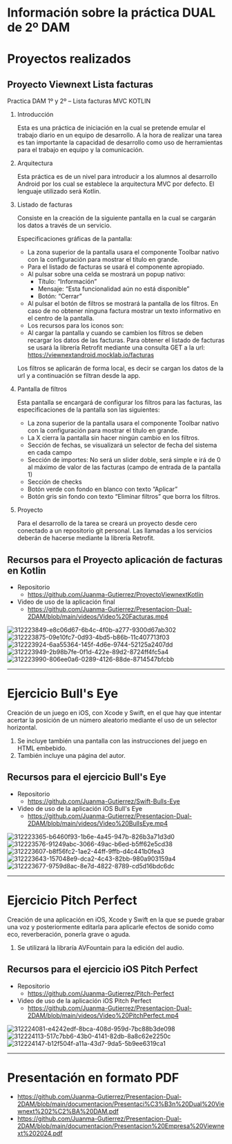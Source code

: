 # Información sobre la práctica DUAL de 2º DAM

# Proyectos realizados

## Proyecto Viewnext Lista facturas

Practica DAM 1º y 2º – Lista facturas MVC KOTLIN

1. Introducción

    Esta es una práctica de iniciación en la cual se pretende emular el trabajo diario en un equipo de desarrollo. A la hora de realizar una tarea es tan importante la capacidad de desarrollo como uso de herramientas para el trabajo en equipo y la comunicación.

2. Arquitectura

    Esta práctica es de un nivel para introducir a los alumnos al desarrollo Android por los cual se establece la arquitectura MVC por defecto.
    El lenguaje utilizado será Kotlin.

3. Listado de facturas

    Consiste en la creación de la siguiente pantalla en la cual se cargarán los datos a través de un servicio.

    Especificaciones gráficas de la pantalla:

    - La zona superior de la pantalla usara el componente Toolbar nativo con la configuración para mostrar el título en grande.
    - Para el listado de facturas se usará el componente apropiado.
    - Al pulsar sobre una celda se mostrará un popup nativo:
        - Título: “Información”
        - Mensaje: “Esta funcionalidad aún no está disponible”
        - Botón: “Cerrar”
    - Al pulsar el botón de filtros se mostrará la pantalla de los filtros. En caso de no obtener ninguna factura mostrar un texto informativo en el centro de la pantalla.
    - Los recursos para los iconos son:
    - Al cargar la pantalla y cuando se cambien los filtros se deben recargar los datos de las facturas. Para obtener el listado de facturas se usará la librería Retrofit mediante una consulta GET a la url:
      https://viewnextandroid.mocklab.io/facturas

    Los filtros se aplicarán de forma local, es decir se cargan los datos de la url y a continuación se filtran desde la app.

4. Pantalla de filtros

    Esta pantalla se encargará de configurar los filtros para las facturas, las especificaciones de la pantalla son las siguientes:

    - La zona superior de la pantalla usara el componente Toolbar nativo con la configuración para mostrar el título en grande.
    - La X cierra la pantalla sin hacer ningún cambio en los filtros.
    - Sección de fechas, se visualizará un selector de fecha del sistema en cada campo
    - Sección de importes: No será un slider doble, será simple e irá de 0 al máximo de valor de las facturas (campo de entrada de la pantalla 1)
    - Sección de checks
    - Botón verde con fondo en blanco con texto “Aplicar”
    - Botón gris sin fondo con texto “Eliminar filtros” que borra los filtros.

5. Proyecto

    Para el desarrollo de la tarea se creará un proyecto desde cero conectado a un repositorio git personal.
    Las llamadas a los servicios deberán de hacerse mediante la librería Retrofit.

## Recursos para el Proyecto aplicación de facturas en Kotlin

-   Repositorio
    -   https://github.com/Juanma-Gutierrez/ProyectoViewnextKotlin
-   Video de uso de la aplicación final
    -   https://github.com/Juanma-Gutierrez/Presentacion-Dual-2DAM/blob/main/videos/Video%20Facturas.mp4
 
![312223849-e8c06d67-6b4c-4f0b-a277-9300d67ab302](https://github.com/Juanma-Gutierrez/Presentacion-Dual-2DAM/assets/101201349/6d30829c-f4b3-4e42-b81e-aa69ec72d390)
![312223875-09e10fc7-0d93-4bd5-b86b-11c407713f03](https://github.com/Juanma-Gutierrez/Presentacion-Dual-2DAM/assets/101201349/eed6fd9b-8f5f-4b88-970b-e503ab5e64b8)
![312223924-6aa55364-145f-4d6e-9744-52125a2407dd](https://github.com/Juanma-Gutierrez/Presentacion-Dual-2DAM/assets/101201349/1d73710a-23f9-4b48-ab35-6a93b1d2d1e8)
![312223949-2b98b7fe-0f1d-422e-89d2-8724ff4fc5a4](https://github.com/Juanma-Gutierrez/Presentacion-Dual-2DAM/assets/101201349/dad1d067-62cb-4981-b369-725e2728e4c6)
![312223990-806ee0a6-0289-4126-88de-8714547bfcbb](https://github.com/Juanma-Gutierrez/Presentacion-Dual-2DAM/assets/101201349/44190632-57c2-4c58-a610-28f802a2c969)

---

# Ejercicio Bull's Eye

Creación de un juego en iOS, con Xcode y Swift, en el que hay que intentar acertar la posición de un número aleatorio mediante el uso de un selector horizontal.

1. Se incluye también una pantalla con las instrucciones del juego en HTML embebido.
2. También incluye una página del autor.

## Recursos para el ejercicio Bull's Eye

-   Repositorio
    -   https://github.com/Juanma-Gutierrez/Swift-Bulls-Eye
-   Video de uso de la aplicación iOS Bull's Eye
    -   https://github.com/Juanma-Gutierrez/Presentacion-Dual-2DAM/blob/main/videos/Video%20BullsEye.mp4

![312223365-b6460f93-1b6e-4a45-947b-826b3a71d3d0](https://github.com/Juanma-Gutierrez/Presentacion-Dual-2DAM/assets/101201349/d2ca3c2f-b30f-4eaa-bd59-fcbfec713ecd)
![312223576-91249abc-3066-49ac-b6ed-b5ff62e5cd38](https://github.com/Juanma-Gutierrez/Presentacion-Dual-2DAM/assets/101201349/877f8a2e-0eb8-464d-a413-ea6693763145)
![312223607-b8f56fc2-1ae2-44ff-9ffb-d4c441b0fea3](https://github.com/Juanma-Gutierrez/Presentacion-Dual-2DAM/assets/101201349/bb25d86c-a403-4e14-b591-41e92df3f1f1)
![312223643-157048e9-dca2-4c43-82bb-980a903159a4](https://github.com/Juanma-Gutierrez/Presentacion-Dual-2DAM/assets/101201349/c505b39a-742d-4179-8c40-b88b4103483d)
![312223677-9759d8ac-8e7d-4822-8789-cd5d16bdc6dc](https://github.com/Juanma-Gutierrez/Presentacion-Dual-2DAM/assets/101201349/cc46e56c-7034-4fcf-923a-37f4b89b614c)

---

# Ejercicio Pitch Perfect

Creación de una aplicación en iOS, Xcode y Swift en la que se puede grabar una voz y posteriormente editarla para aplicarle efectos de sonido como eco, reverberación, ponerla grave o aguda.

1. Se utilizará la libraría AVFountain para la edición del audio.

## Recursos para el ejercicio iOS Pitch Perfect

-   Repositorio
    -   https://github.com/Juanma-Gutierrez/Pitch-Perfect
-   Video de uso de la aplicación iOS Pitch Perfect
    -   https://github.com/Juanma-Gutierrez/Presentacion-Dual-2DAM/blob/main/videos/Video%20PitchPerfect.mp4

![312224081-e4242edf-8bca-408d-959d-7bc88b3de098](https://github.com/Juanma-Gutierrez/Presentacion-Dual-2DAM/assets/101201349/3e7c82dc-8876-463f-a04b-e2de65827d29)
![312224113-517c7bb6-43b0-4141-82db-8a8c62e2250c](https://github.com/Juanma-Gutierrez/Presentacion-Dual-2DAM/assets/101201349/18a87127-3092-4859-a839-3f21ed498d4a)
![312224147-b12f504f-a11a-43d7-9da5-5b9ee6319ca1](https://github.com/Juanma-Gutierrez/Presentacion-Dual-2DAM/assets/101201349/c0841aa7-deab-4f02-94ff-6ff79f2c376f)

---

# Presentación en formato PDF

- https://github.com/Juanma-Gutierrez/Presentacion-Dual-2DAM/blob/main/documentacion/Presentaci%C3%B3n%20Dual%20Viewnext%202%C2%BA%20DAM.pdf
- https://github.com/Juanma-Gutierrez/Presentacion-Dual-2DAM/blob/main/documentacion/Presentacion%20Empresa%20Viewnext%202024.pdf
